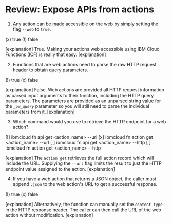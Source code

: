 <!--
#
# Licensed to the Apache Software Foundation (ASF) under one or more
# contributor license agreements.  See the NOTICE file distributed with
# this work for additional information regarding copyright ownership.
# The ASF licenses this file to You under the Apache License, Version 2.0
# (the "License"); you may not use this file except in compliance with
# the License.  You may obtain a copy of the License at
#
#     http://www.apache.org/licenses/LICENSE-2.0
#
# Unless required by applicable law or agreed to in writing, software
# distributed under the License is distributed on an "AS IS" BASIS,
# WITHOUT WARRANTIES OR CONDITIONS OF ANY KIND, either express or implied.
# See the License for the specific language governing permissions and
# limitations under the License.
#
-->

# Review: Expose APIs from actions

1. Any action can be made accessible on the web by simply setting the flag <code>--web</code> to <code>true</code>.

(x) true
(!) false

[explanation]
True. Making your actions web accessible using IBM Cloud Functions (ICF) is really that easy.
[explanation]

2. Functions that are web actions need to parse the raw HTTP request header to obtain query parameters.

(!) true
(x) false

[explanation]
False. Web actions are provided all HTTP request information as parsed input arguments to their function, including the HTTP query parameters.  The parameters are provided as an unparsed string value for the <code>__ow_query_</code> parameter so you will still need to parse the individual parameters from it.
[explanation]

3. Which command would you use to retrieve the HTTP endpoint for a web action?

[!] ibmcloud fn api get &lt;action_name&gt;  --url
[x] ibmcloud fn action get &lt;action_name&gt; --url
[ ] ibmcloud fn api get &lt;action_name&gt; --http
[ ] ibmcloud fn action get &lt;action_name&gt; --http

[explanation]
The `action get` retrieves the full action record which will include the URL. Supplying the `--url` flag limits the result to just the HTTP endpoint value assigned to the action.
[explanation]

4. If you have a web action that returns a JSON object, the caller must append <code>.json</code> to the web action's URL to get a successful response.

(!) true
(x) false

[explanation]
Alternatively, the function can manually set the <code>content-type</code> in the HTTP response header.  The caller can then call the URL of the web action without modification.
[explanation]
